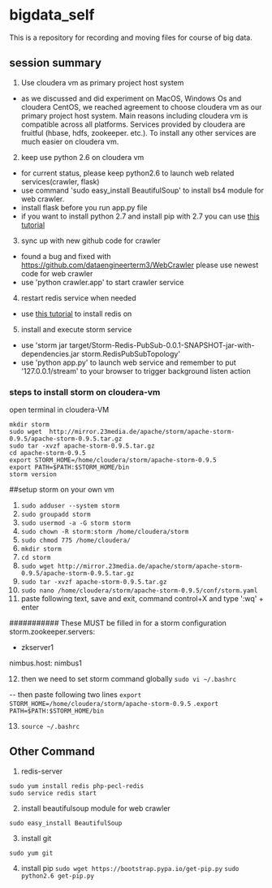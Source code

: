 # bigdata_self
This is a repository for recording and moving files for course of big data.

## session summary

 1. Use cloudera vm as primary project host system
  - as we discussed and did experiment on MacOS, Windows Os and cloudera CentOS, we reached agreement to choose cloudera vm as our primary project host system. Main reasons including cloudera vm is compatible across all platforms. Services provided by cloudera are fruitful (hbase, hdfs, zookeeper. etc.). To install any other services are much easier on cloudera vm.

 2. keep use python 2.6 on cloudera vm
 - for current status, please keep python2.6 to launch web related services(crawler, flask)
 - use command 'sudo easy_install BeautifulSoup' to install bs4 module for web crawler.
 - install flask before you run app.py file
 - if you want to install python 2.7 and install pip with 2.7 you can use [this tutorial](http://www.lecloud.net/post/61401763496/install-update-to-python-27-and-latest-pip-on)  

 3. sync up with new github code for crawler
 - found a bug and fixed with https://github.com/dataengineerterm3/WebCrawler please use newest code for web crawler 
 - use 'python crawler.app' to start crawler service 

 4. restart redis service when needed
- use [this tutorial](http://business-it-consultant.co.uk/blog/install-redis-centos-6) to install redis on 

 5. install and execute storm service 
 - use 'storm jar target/Storm-Redis-PubSub-0.0.1-SNAPSHOT-jar-with-dependencies.jar storm.RedisPubSubTopology'
- use 'python app.py' to launch web service and remember to put '127.0.0.1/stream' to your browser to trigger background listen action

### steps to install storm on cloudera-vm
open terminal in cloudera-VM

```
mkdir storm
sudo wget  http://mirror.23media.de/apache/storm/apache-storm-0.9.5/apache-storm-0.9.5.tar.gz
sudo tar -xvzf apache-storm-0.9.5.tar.gz
cd apache-storm-0.9.5
export STORM_HOME=/home/cloudera/storm/apache-storm-0.9.5
export PATH=$PATH:$STORM_HOME/bin
storm version
```

##setup storm on your own vm 

 1. `sudo adduser --system storm `
 2. `sudo groupadd storm `
 3. `sudo usermod -a -G storm storm `
 4. `sudo chown -R storm:storm /home/cloudera/storm`
 5. `sudo chmod 775 /home/cloudera/`
 6. `mkdir storm`
 7. `cd storm`
 8. `sudo wget http://mirror.23media.de/apache/storm/apache-storm-0.9.5/apache-storm-0.9.5.tar.gz`
 9. `sudo tar -xvzf apache-storm-0.9.5.tar.gz`
 10.  `sudo nano /home/cloudera/storm/apache-storm-0.9.5/conf/storm.yaml`
 11. paste following text, save and exit, command control+X and type ':wq' + enter

 ########### These MUST be filled in for a storm configuration
storm.zookeeper.servers:
 - zkserver1

nimbus.host: nimbus1


 12. then we need to set storm command globally 
  `sudo vi ~/.bashrc`
  
 -- then paste following two lines
  `export STORM_HOME=/home/cloudera/storm/apache-storm-0.9.5`
 `.export PATH=$PATH:$STORM_HOME/bin`

13. `source ~/.bashrc`

## Other Command
1. redis-server
```
sudo yum install redis php-pecl-redis
sudo service redis start
```
2. install beautifulsoup module for web crawler

`sudo easy_install BeautifulSoup`

3. install git

`sudo yum git`

4. install pip
`sudo wget https://bootstrap.pypa.io/get-pip.py`
`sudo python2.6 get-pip.py`
